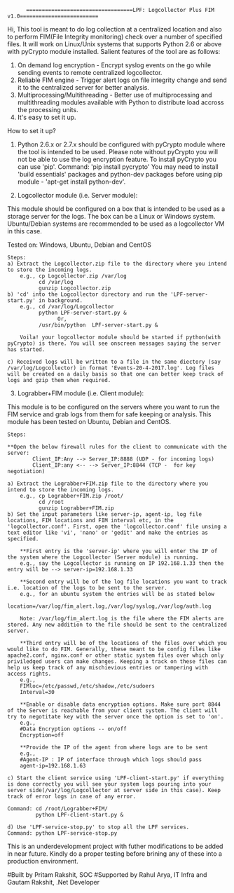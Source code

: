           ==================================LPF: Logcollector Plus FIM v1.0=========================

Hi, This tool is meant to do log collection at a centralized location and also to perform FIM(File Integrity monitoring) check over a number of specified files. It will work on Linux/Unix systems that supports Python 2.6 or above with pyCrypto module installed. Salient features of the tool are as follows:

1) On demand log encryption - Encrypt syslog events on the go while sending events to remote centralized logcollector.
2) Reliable FIM engine - Trigger alert logs on file integrity change and send it to the centralized server for better analysis.
3) Multiprocessing/Multithreading - Better use of multiprocessing and multithreading modules available with Python to distribute load accross the processing units.
4) It's easy to set it up.

How to set it up?

1) Python 2.6.x or 2.7.x should be configured with pyCrypto module where the tool is intended to be used. Please note without pyCrypto you will not be able to use the log encryption feature.
   To install pyCrypto you can use 'pip'. Command: 'pip install pycrypto'
   You may need to install 'build essentials' packages and python-dev packages before using pip module - 'apt-get install python-dev'.
   
2) Logcollector module (i.e. Server module):

This module should be configured on a box that is intended to be used as a storage server for the logs. The box can be a Linux or Windows system. Ubuntu/Debian systems are recommended to be used as a logcollector VM in this case. 

Tested on: Windows, Ubuntu, Debian and CentOS
	
	Steps:
	a) Extract the Logcollector.zip file to the directory where you intend to store the incoming logs.
		e.g., cp Logcollector.zip /var/log
			  cd /var/log
			  gunzip Logcollector.zip
	b) 'cd' into the Logcollector directory and run the 'LPF-server-start.py' in background.
		e.g., cd /var/log/Logcollector
			  python LPF-server-start.py &
					Or,
			  /usr/bin/python  LPF-server-start.py &

		Voila! your logcollector module should be started if python(with pyCrypto) is there. You will see onscreen messages saying the server has started.

	c) Received logs will be written to a file in the same diectory (say /var/log/Logcollector) in format 'Events-20-4-2017.log'. Log files will be created on a daily basis so that one can better keep track of logs and gzip them when required.
	
3) Lograbber+FIM module (i.e. Client module):
	
This module is to be configured on the servers where you want to run the FIM service and grab logs from them for safe keeping or analysis. This module has been tested on Ubuntu, Debian and CentOS.

	Steps:
	
	**Open the below firewall rules for the client to communicate with the server:
			Client_IP:Any --> Server_IP:8888 (UDP - for incoming logs)
			Client_IP:any <-- --> Server_IP:8844 (TCP -  for key negotiation)
			
	a) Extract the Lograbber+FIM.zip file to the directory where you intend to store the incoming logs.
		e.g., cp Lograbber+FIM.zip /root/
			  cd /root
			  gunzip Lograbber+FIM.zip
	b) Set the input parameters like server-ip, agent-ip, log file locations, FIM locations and FIM interval etc, in the 'logcollector.conf'. First, open the 'logcollector.conf' file unsing a text editor like 'vi', 'nano' or 'gedit' and make the entries as specified.
	
		**First entry is the 'server-ip' where you will enter the IP of the system where the Logcollector (Server module) is running.
		e.g., say the Logcollector is running on IP 192.168.1.33 then the entry will be --> server-ip=192.168.1.33

		**Second entry will be of the log file locations you want to track i.e. location of the logs to be sent to the server.
		e.g., for an ubuntu system the entries will be as stated below
			  location=/var/log/fim_alert.log,/var/log/syslog,/var/log/auth.log

		Note: /var/log/fim_alert.log is the file where the FIM alerts are stored. Any new addition to the file should be sent to the centralized server.
		
		**Third entry will be of the locations of the files over which you would like to do FIM. Generally, these meant to be config files like apache2.conf, nginx.conf or other static system files over which only priviledged users can make changes. Keeping a track on these files can help us keep track of any mischievious entries or tampering with access rights.
		e.g.,
		FIMloc=/etc/passwd,/etc/shadow,/etc/sudoers
		Interval=30

		**Enable or disable data encryption options. Make sure port 8844 of the Server is reachable from your client system. The client will try to negotitate key with the server once the option is set to 'on'.
		e.g.,
		#Data Encryption options -- on/off
		Encryption=off

		**Provide the IP of the agent from where logs are to be sent
		e.g.,
		#Agent-IP : IP of interface through which logs should pass
		agent-ip=192.168.1.63
		
	c) Start the client service using 'LPF-client-start.py' if everything is done correctly you will see your system logs pouring into your server side(/var/log/Logcollector at server side in this case). Keep track of error logs in case of any error.
	
	Command: cd /root/Lograbber+FIM/
			 python LPF-client-start.py &

	d) Use 'LPF-service-stop.py' to stop all the LPF services.
	Command: python LPF-service-stop.py 
	
This is an underdevelopment project with futher modifications to be added in near future. Kindly do a proper testing before brining any of these into a production environment. 

#Built by Pritam Rakshit, SOC 
#Supported by Rahul Arya, IT Infra and Gautam Rakshit, .Net Developer
